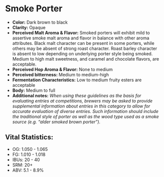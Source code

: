 # Smoke Porter

- **Color:** Dark brown to black
- **Clarity:** Opaque
- **Perceived Malt Aroma & Flavor:** Smoked porters will exhibit mild to assertive smoke malt aroma and flavor in balance with other aroma attributes. Black malt character can be present in some porters, while others may be absent of strong roast character. Roast barley character is absent to low depending on underlying porter style being smoked. Medium to high malt sweetness, and caramel and chocolate flavors, are acceptable.
- **Perceived Hop Aroma & Flavor:** None to medium
- **Perceived bitterness:** Medium to medium-high
- **Fermentation Characteristics:** Low to medium fruity esters are acceptable
- **Body:** Medium to full
- **Additional notes:** _When using these guidelines as the basis for evaluating entries at competitions, brewers may be asked to provide supplemental information about entries in this category to allow for accurate evaluation of diverse entries. Such information should include the traditional style of porter as well as the wood type used as a smoke source (e.g. “alder smoked brown porter”)._

## Vital Statistics:

- OG: 1.050 - 1.065
- FG: 1.010 - 1.018
- IBUs: 20 - 40
- SRM: 20+
- ABV: 5.1 - 8.9% 
